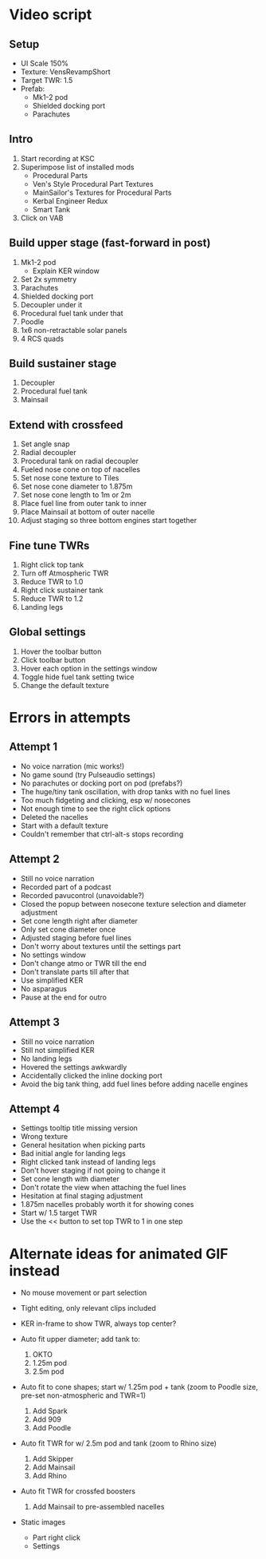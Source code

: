 # Video script

## Setup

- UI Scale 150%
- Texture: VensRevampShort
- Target TWR: 1.5
- Prefab:
  - Mk1-2 pod
  - Shielded docking port
  - Parachutes

## Intro

1. Start recording at KSC
2. Superimpose list of installed mods
   - Procedural Parts
   - Ven's Style Procedural Part Textures
   - MainSailor's Textures for Procedural Parts
   - Kerbal Engineer Redux
   - Smart Tank
3. Click on VAB

## Build upper stage (fast-forward in post)

1. Mk1-2 pod
   - Explain KER window
2. Set 2x symmetry
3. Parachutes
4. Shielded docking port
5. Decoupler under it
6. Procedural fuel tank under that
7. Poodle
8. 1x6 non-retractable solar panels
9. 4 RCS quads

## Build sustainer stage

1. Decoupler
2. Procedural fuel tank
3. Mainsail

## Extend with crossfeed

1. Set angle snap
2. Radial decoupler
3. Procedural tank on radial decoupler
4. Fueled nose cone on top of nacelles
5. Set nose cone texture to Tiles
6. Set nose cone diameter to 1.875m
7. Set nose cone length to 1m or 2m
8. Place fuel line from outer tank to inner
9. Place Mainsail at bottom of outer nacelle
10. Adjust staging so three bottom engines start together

## Fine tune TWRs

1. Right click top tank
2. Turn off Atmospheric TWR
3. Reduce TWR to 1.0
4. Right click sustainer tank
5. Reduce TWR to 1.2
6. Landing legs

## Global settings

1. Hover the toolbar button
2. Click toolbar button
3. Hover each option in the settings window
4. Toggle hide fuel tank setting twice
5. Change the default texture

# Errors in attempts

## Attempt 1

- No voice narration (mic works!)
- No game sound (try Pulseaudio settings)
- No parachutes or docking port on pod (prefabs?)
- The huge/tiny tank oscillation, with drop tanks with no fuel lines
- Too much fidgeting and clicking, esp w/ nosecones
- Not enough time to see the right click options
- Deleted the nacelles
- Start with a default texture
- Couldn't remember that ctrl-alt-s stops recording

## Attempt 2

- Still no voice narration
- Recorded part of a podcast
- Recorded pavucontrol (unavoidable?)
- Closed the popup between nosecone texture selection and diameter adjustment
- Set cone length right after diameter
- Only set cone diameter once
- Adjusted staging before fuel lines
- Don't worry about textures until the settings part
- No settings window
- Don't change atmo or TWR till the end
- Don't translate parts till after that
- Use simplified KER
- No asparagus
- Pause at the end for outro

## Attempt 3

- Still no voice narration
- Still not simplified KER
- No landing legs
- Hovered the settings awkwardly
- Accidentally clicked the inline docking port
- Avoid the big tank thing, add fuel lines before adding nacelle engines

## Attempt 4

- Settings tooltip title missing version
- Wrong texture
- General hesitation when picking parts
- Bad initial angle for landing legs
- Right clicked tank instead of landing legs
- Don't hover staging if not going to change it
- Set cone length with diameter
- Don't rotate the view when attaching the fuel lines
- Hesitation at final staging adjustment
- 1.875m nacelles probably worth it for showing cones
- Start w/ 1.5 target TWR
- Use the << button to set top TWR to 1 in one step

# Alternate ideas for animated GIF instead

- No mouse movement or part selection
- Tight editing, only relevant clips included
- KER in-frame to show TWR, always top center?

- Auto fit upper diameter; add tank to:
  1. OKTO
  2. 1.25m pod
  3. 2.5m pod
- Auto fit to cone shapes; start w/ 1.25m pod + tank (zoom to Poodle size, pre-set non-atmospheric and TWR=1)
  1. Add Spark
  2. Add 909
  3. Add Poodle
- Auto fit TWR for w/ 2.5m pod and tank (zoom to Rhino size)
  1. Add Skipper
  2. Add Mainsail
  3. Add Rhino
- Auto fit TWR for crossfed boosters
  1. Add Mainsail to pre-assembled nacelles

- Static images
  - Part right click
  - Settings
